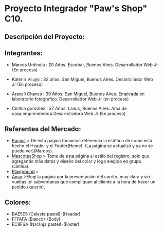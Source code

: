 # Proyecto Integrador "Paw's Shop" C10.


## Descripción del Proyecto:



## Integrantes:

- Marcos Urdinola :  20  Años. Escobar, Buenos Aires.  Desarrollador Web Jr (En proceso)

- Katerin Viluyo : 32 años. San Miguel, Buenos Aires.  Desarrollador Web Jr (En proceso)

- Araceli Chaves : 39 Años. San Miguel, Buenos Aires. Empleada en laboratorio fotografico. Desarrollador Web Jr (en proceso)

- Cinthia gonzalez : 37 Años. Lanus, Buenos Aires. Ama de casa.emprendedora.Desarrolladora Web Jr (En proceso)

## Referentes del Mercado:
- [Puppis](http://puppis.com.ar) > De esta página tomamos referencia la estética de como esta hecho el Header y el Footer(Home). (La página se actualizó y ya no se puede ver)(Marcos).
- [MascotasShop](https://mascotasshop.com.ar/) > Tome de esta página el estilo del registro, solo que agregando más datos y diseño del color y logo elegido en grupo.(cinthia).
- [Playground](https://playground.digitalhouse.com/login) > 
- [Amar](https://amarmascotas.com/) >Elegí la página por la presentación del carrito, muy clara y sin vueltas ,ni subventanas que compliquen al cliente a la hora de hacer un pedido.(katerin). 

## Colores:
- BAE5E5 (Celeste pastel)-(Header)
- FFFAFA (Blanco)-(Body)
- EC8F6A (Naranja pastel)-(Footer)
